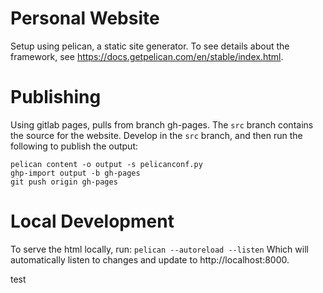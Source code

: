 # Personal Website 
Setup using pelican, a static site generator. To see details about the framework, see https://docs.getpelican.com/en/stable/index.html. 

# Publishing
Using gitlab pages, pulls from branch gh-pages.
The `src` branch contains the source for the website. Develop in the `src` branch, and then run the following to publish the output:
```
pelican content -o output -s pelicanconf.py
ghp-import output -b gh-pages
git push origin gh-pages
```

# Local Development 
To serve the html locally, run:
`pelican --autoreload --listen` 
Which will automatically listen to changes and update to http://localhost:8000. 

test

